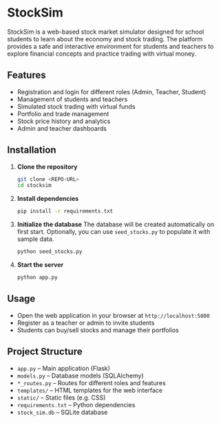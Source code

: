 # StockSim

StockSim is a web-based stock market simulator designed for school students to learn about the economy and stock trading. The platform provides a safe and interactive environment for students and teachers to explore financial concepts and practice trading with virtual money.

## Features
- Registration and login for different roles (Admin, Teacher, Student)
- Management of students and teachers
- Simulated stock trading with virtual funds
- Portfolio and trade management
- Stock price history and analytics
- Admin and teacher dashboards

## Installation
1. **Clone the repository**
   ```bash
   git clone <REPO-URL>
   cd stocksim
   ```
2. **Install dependencies**
   ```bash
   pip install -r requirements.txt
   ```
3. **Initialize the database**
   The database will be created automatically on first start. Optionally, you can use `seed_stocks.py` to populate it with sample data.
   ```bash
   python seed_stocks.py
   ```
4. **Start the server**
   ```bash
   python app.py
   ```

## Usage
- Open the web application in your browser at `http://localhost:5000`
- Register as a teacher or admin to invite students
- Students can buy/sell stocks and manage their portfolios

## Project Structure
- `app.py` – Main application (Flask)
- `models.py` – Database models (SQLAlchemy)
- `*_routes.py` – Routes for different roles and features
- `templates/` – HTML templates for the web interface
- `static/` – Static files (e.g. CSS)
- `requirements.txt` – Python dependencies
- `stock_sim.db` – SQLite database
